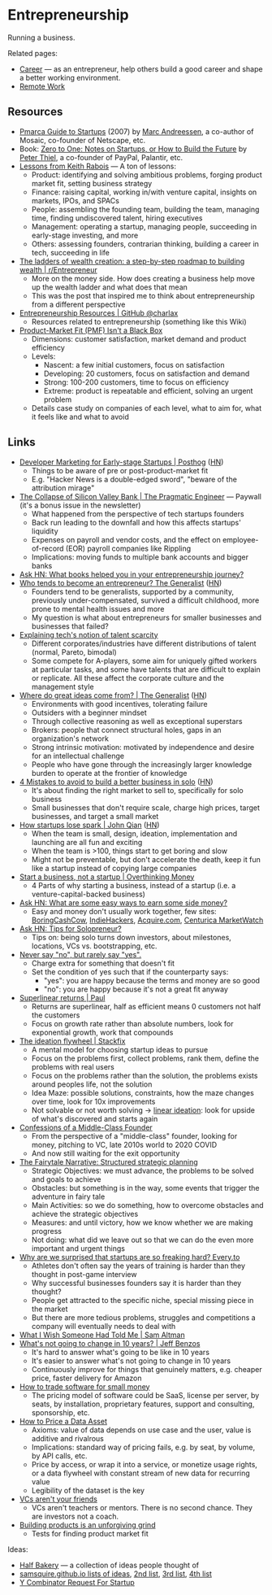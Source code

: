 # Entrepreneurship

Running a business.

Related pages:

- [Career](/career/career.md) — as an entrepreneur, help others build a good
  career and shape a better working environment.
- [Remote Work](/remote/remote-work)

## Resources

- [Pmarca Guide to Startups](https://fictivekin.github.io/pmarchive-jekyll//guide_to_startups_part1.html)
  (2007) by [Marc Andreessen](https://en.wikipedia.org/wiki/Marc_Andreessen), a
  co-author of Mosaic, co-founder of Netscape, etc.
- Book:
  [Zero to One: Notes on Startups, or How to Build the Future](https://www.goodreads.com/en/book/show/18050143)
  by [Peter Thiel](https://en.wikipedia.org/wiki/Peter_Thiel), a co-founder of
  PayPal, Palantir, etc.
- [Lessons from Keith Rabois](https://mogolshan.notion.site/Lessons-from-Keith-Rabois-2b867858346448998d23f51beee3470a)
  — A ton of lessons:
  - Product: identifying and solving ambitious problems, forging product market
    fit, setting business strategy
  - Finance: raising capital, working in/with venture capital, insights on
    markets, IPOs, and SPACs
  - People: assembling the founding team, building the team, managing time,
    finding undiscovered talent, hiring executives
  - Management: operating a startup, managing people, succeeding in early-stage
    investing, and more
  - Others: assessing founders, contrarian thinking, building a career in tech,
    succeeding in life
- [The ladders of wealth creation: a step-by-step roadmap to building wealth | r/Entrepreneur](https://www.reddit.com/r/Entrepreneur/comments/e9830y/the_ladders_of_wealth_creation_a_stepbystep/)
  - More on the money side. How does creating a business help move up the wealth
    ladder and what does that mean
  - This was the post that inspired me to think about entrepreneurship from a
    different perspective
- [Entrepreneurship Resources | GitHub @charlax](https://github.com/charlax/entrepreneurship-resources)
  - Resources related to entrepreneurship (something like this Wiki)
- [Product-Market Fit (PMF) Isn't a Black Box](https://pmf.firstround.com/levels)
  - Dimensions: customer satisfaction, market demand and product efficiency
  - Levels:
    - Nascent: a few initial customers, focus on satisfaction
    - Developing: 20 customers, focus on satisfaction and demand
    - Strong: 100-200 customers, time to focus on efficiency
    - Extreme: product is repeatable and efficient, solving an urgent problem
  - Details case study on companies of each level, what to aim for, what it
    feels like and what to avoid

## Links

- [Developer Marketing for Early-stage Startups | Posthog](https://posthog.com/blog/dev-marketing-for-startups)
  ([HN](https://news.ycombinator.com/item?id=34998921))
  - Things to be aware of pre or post-product-market fit
  - E.g. "Hacker News is a double-edged sword", "beware of the attribution
    mirage"
- [The Collapse of Silicon Valley Bank | The Pragmatic Engineer](https://newsletter.pragmaticengineer.com/p/the-collapse-of-silicon-valley-bank)
  — Paywall (it's a bonus issue in the newsletter)
  - What happened from the perspective of tech startups founders
  - Back run leading to the downfall and how this affects startups' liquidity
  - Expenses on payroll and vendor costs, and the effect on employee-of-record
    (EOR) payroll companies like Rippling
  - Implications: moving funds to multiple bank accounts and bigger banks
- [Ask HN: What books helped you in your entrepreneurship journey?](https://news.ycombinator.com/item)
- [Who tends to become an entrepreneur? The Generalist](https://www.generalist.com/briefing/who-becomes-an-entrepreneur)
  ([HN](https://news.ycombinator.com/item?id=35226420))
  - Founders tend to be generalists, supported by a community, previously
    under-compensated, survived a difficult childhood, more prone to mental
    health issues and more
  - My question is what about entrepreneurs for smaller businesses and
    businesses that failed?
- [Explaining tech's notion of talent scarcity](https://nadia.xyz/top-talent)
  - Different corporates/industries have different distributions of talent
    (normal, Pareto, bimodal)
  - Some compete for A-players, some aim for uniquely gifted workers at
    particular tasks, and some have talents that are difficult to explain or
    replicate. All these affect the corporate culture and the management style
- [Where do great ideas come from? | The Generalist](https://www.generalist.com/briefing/where-do-great-ideas-come-from)
  ([HN](https://news.ycombinator.com/item?id=36009055))
  - Environments with good incentives, tolerating failure
  - Outsiders with a beginner mindset
  - Through collective reasoning as well as exceptional superstars
  - Brokers: people that connect structural holes, gaps in an organization's
    network
  - Strong intrinsic motivation: motivated by independence and desire for an
    intellectual challenge
  - People who have gone through the increasingly larger knowledge burden to
    operate at the frontier of knowledge
- [4 Mistakes to avoid to build a better business in solo](https://tinyempires.substack.com/p/4-mistakes-to-avoid-to-build-a-better)
  ([HN](https://news.ycombinator.com/item?id=36431268))
  - It's about finding the right market to sell to, specifically for solo
    business
  - Small businesses that don't require scale, charge high prices, target
    businesses, and target a small market
- [How startups lose spark | John Qian](https://blog.johnqian.com/startup-spark)
  ([HN](https://news.ycombinator.com/item?id=37098483))
  - When the team is small, design, ideation, implementation and launching are
    all fun and exciting
  - When the team is >100, things start to get boring and slow
  - Might not be preventable, but don't accelerate the death, keep it fun like a
    startup instead of copying large companies
- [Start a business, not a startup | Overthinking Money](https://overthinkingmoney.com/2023/05/02/start-a-business-not-a-startup-part-1/)
  - 4 Parts of why starting a business, instead of a startup (i.e. a
    venture-capital-backed business)
- [Ask HN: What are some easy ways to earn some side money?](https://news.ycombinator.com/item?id=37150862)
  - Easy and money don't usually work together, few sites:
    [BoringCashCow](https://boringcashcow.com/),
    [IndieHackers](https://www.indiehackers.com/products?commitment=side-project&sorting=highest-revenue),
    [Acquire.com](https://acquire.com/buyers/),
    [Centurica MarketWatch](https://app.centurica.com/marketwatch)
- [Ask HN: Tips for Solopreneur?](https://news.ycombinator.com/item?id=37662937)
  - Tips on: being solo turns down investors, about milestones, locations, VCs
    vs. bootstrapping, etc.
- [Never say "no", but rarely say "yes".](https://longform.asmartbear.com/say-yes/)
  - Charge extra for something that doesn't fit
  - Set the condition of yes such that if the counterparty says:
    - "yes": you are happy because the terms and money are so good
    - "no": you are happy because it's not a great fit anyway
- [Superlinear returns | Paul](http://paulgraham.com/superlinear.html)
  - Returns are superlinear, half as efficient means 0 customers not half the
    customers
  - Focus on growth rate rather than absolute numbers, look for exponential
    growth, work that compounds
- [The ideation flywheel | Stackfix](https://www.stackfix.com/blog/the-ideation-flywheel)
  - A mental model for choosing startup ideas to pursue
  - Focus on the problems first, collect problems, rank them, define the
    problems with real users
  - Focus on the problems rather than the solution, the problems exists around
    peoples life, not the solution
  - Idea Maze: possible solutions, constraints, how the maze changes over time,
    look for 10x improvements
  - Not solvable or not worth solving →
    [linear ideation](https://medium.com/entrepreneur-first/how-to-pivot-properly-linear-ideation-5be605f37d04):
    look for upside of what's discovered and starts again
- [Confessions of a Middle-Class Founder](https://nymag.com/intelligencer/article/venture-capital-backed-startup-founder-confessions.html)
  - From the perspective of a "middle-class" founder, looking for money,
    pitching to VC, late 2010s world to 2020 COVID
  - And now still waiting for the exit opportunity
- [The Fairytale Narrative: Structured strategic planning](https://longform.asmartbear.com/strategic-planning/)
  - Strategic Objectives: we must advance, the problems to be solved and goals
    to achieve
  - Obstacles: but something is in the way, some events that trigger the
    adventure in fairy tale
  - Main Activities: so we do something, how to overcome obstacles and achieve
    the strategic objectives
  - Measures: and until victory, how we know whether we are making progress
  - Not doing: what did we leave out so that we can do the even more important
    and urgent things
- [Why are we surprised that startups are so freaking hard? Every.to](https://every.to/p/why-are-we-surprised-that-startups-are-so-freaking-hard)
  - Athletes don't often say the years of training is harder than they thought
    in post-game interview
  - Why successful businesses founders say it is harder than they thought?
  - People get attracted to the specific niche, special missing piece in the
    market
  - But there are more tedious problems, struggles and competitions a company
    will eventually needs to deal with
- [What I Wish Someone Had Told Me | Sam Altman](https://blog.samaltman.com/what-i-wish-someone-had-told-me)
- [What's not going to change in 10 years? | Jeff Benzos](https://www.youtube.com/embed/O4MtQGRIIuA?start=267)
  - It's hard to answer what's going to be like in 10 years
  - It's easier to answer what's not going to change in 10 years
  - Continuously improve for things that genuinely matters, e.g. cheaper price,
    faster delivery for Amazon
- [How to trade software for small money](https://www.scattered-thoughts.net/writing/how-to-trade-software-for-small-money/)
  - The pricing model of software could be SaaS, license per server, by seats,
    by installation, proprietary features, support and consulting, sponsorship,
    etc.
- [How to Price a Data Asset](https://pivotal.substack.com/p/how-to-price-a-data-asset)
  - Axioms: value of data depends on use case and the user, value is additive
    and rivalrous
  - Implications: standard way of pricing fails, e.g. by seat, by volume, by API
    calls, etc.
  - Price by access, or wrap it into a service, or monetize usage rights, or a
    data flywheel with constant stream of new data for recurring value
  - Legibility of the dataset is the key
- [VCs aren't your friends](https://openvc.app/blog/vcs-arent-your-friends)
  - VCs aren't teachers or mentors. There is no second chance. They are
    investors not a coach.
- [Building products is an unforgiving grind](https://threadreaderapp.com/thread/1481118406749220868.html)
  - Tests for finding product market fit

Ideas:

- [Half Bakery](https://www.halfbakery.com/) — a collection of ideas people
  thought of
- [samsquire.github.io lists of ideas](https://samsquire.github.io/ideas/),
  [2nd list](https://samsquire.github.io/ideas2/),
  [3rd list](https://samsquire.github.io/ideas3/),
  [4th list](https://samsquire.github.io/ideas4/)
- [Y Combinator Request For Startup](https://www.ycombinator.com/rfs)
